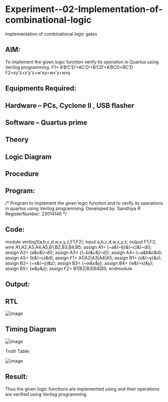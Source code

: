 # Experiment--02-Implementation-of-combinational-logic
Implementation of combinational logic gates
 
## AIM:
To implement the given logic function verify its operation in Quartus using Verilog programming.
 F1= A’B’C’D’+AC’D’+B’CD’+A’BCD+BC’D
F2=xy’z+x’y’z+w’xy+wx’y+wxy
 
 
 
## Equipments Required:
## Hardware – PCs, Cyclone II , USB flasher
## Software – Quartus prime


## Theory
 

## Logic Diagram
## Procedure
## Program:
/*
Program to implement the given logic function and to verify its operations in quartus using Verilog programming.
Developed by: Sandhiya R
RegisterNumber: 23014146 
*/
## Code:

module verilog1(a,b,c,d,w,x,y,z,F1,F2);
input a,b,c,d,w,x,y,z;
output F1,F2;
wire  A1,A2,A3,A4,A5,B1,B2,B3,B4,B5;
assign A1= (~a&(~b)&(~c)&(~d));
assign A2= (a&c&(~d));
assign A3= ((~b)&c&(~d));
assign A4= (~a&b&c&d);
assign A5= (b&(~c)&d);
assign F1= A1|A2|A3|A4|A5;
assign B1= (x&(~y)&z);
assign B2= (~x&(~y)&z);
assign B3= (~w&x&y);
assign B4= (w&(~x)&y);
assign B5= (w&y&z);
assign F2= B1|B2|B3|B4|B5;
endmodule


## Output:
## RTL

![image](https://github.com/SandhiyaRajagopal/Experiment--02-Implementation-of-combinational-logic-/assets/144870852/28511d23-11c1-4bb2-941d-51d13cda2011)

## Timing Diagram

![image](https://github.com/SandhiyaRajagopal/Experiment--02-Implementation-of-combinational-logic-/assets/144870852/3ccd3d62-23a1-4a62-9e88-a459acf0e77a)

Truth Table:

![image](https://github.com/SandhiyaRajagopal/Experiment--02-Implementation-of-combinational-logic-/assets/144870852/556991c4-b01b-4585-926c-a621c91c77c4)

## Result:
Thus the given logic functions are implemented using  and their operations are verified using Verilog programming.
